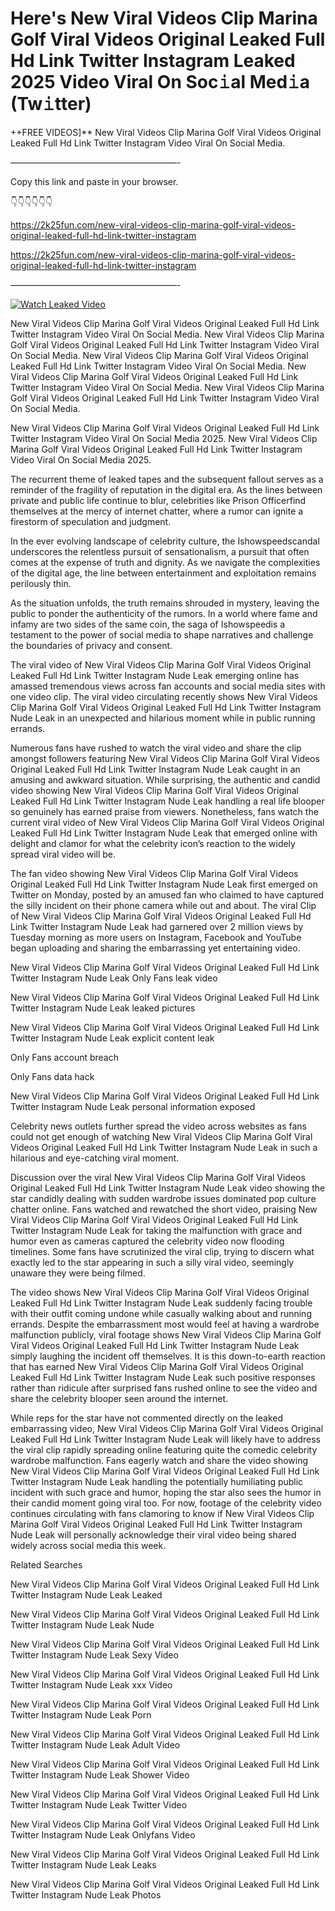 # Here's New Viral Videos Clip Marina Golf Viral Videos Original Leaked Full Hd Link Twitter Instagram Leaked 2025 Video Viral On Soc𝚒al Med𝚒a (Tw𝚒tter)

++FREE VIDEOS]** New Viral Videos Clip Marina Golf Viral Videos Original Leaked Full Hd Link Twitter Instagram Video Viral On Social Media.

———————————————————-

Copy this link and paste in your browser.

👇👇👇👇👇👇

https://2k25fun.com/new-viral-videos-clip-marina-golf-viral-videos-original-leaked-full-hd-link-twitter-instagram

https://2k25fun.com/new-viral-videos-clip-marina-golf-viral-videos-original-leaked-full-hd-link-twitter-instagram

———————————————————-

[![Watch Leaked Video](https://miro.medium.com/v2/resize:fit:828/format:webp/1*cilzJN44JGOrTw9NJCrNHA.gif "Watch Leaked Video")](https://2k25fun.com/new-viral-videos-clip-marina-golf-viral-videos-original-leaked-full-hd-link-twitter-instagram)

New Viral Videos Clip Marina Golf Viral Videos Original Leaked Full Hd Link Twitter Instagram Video Viral On Social Media. New Viral Videos Clip Marina Golf Viral Videos Original Leaked Full Hd Link Twitter Instagram Video Viral On Social Media. New Viral Videos Clip Marina Golf Viral Videos Original Leaked Full Hd Link Twitter Instagram Video Viral On Social Media. New Viral Videos Clip Marina Golf Viral Videos Original Leaked Full Hd Link Twitter Instagram Video Viral On Social Media. New Viral Videos Clip Marina Golf Viral Videos Original Leaked Full Hd Link Twitter Instagram Video Viral On Social Media.

New Viral Videos Clip Marina Golf Viral Videos Original Leaked Full Hd Link Twitter Instagram Video Viral On Social Media 2025. New Viral Videos Clip Marina Golf Viral Videos Original Leaked Full Hd Link Twitter Instagram Video Viral On Social Media 2025.

The recurrent theme of leaked tapes and the subsequent fallout serves as a reminder of the fragility of reputation in the digital era. As the lines between private and public life continue to blur, celebrities like Prison Officerfind themselves at the mercy of internet chatter, where a rumor can ignite a firestorm of speculation and judgment.

In the ever evolving landscape of celebrity culture, the Ishowspeedscandal underscores the relentless pursuit of sensationalism, a pursuit that often comes at the expense of truth and dignity. As we navigate the complexities of the digital age, the line between entertainment and exploitation remains perilously thin.

As the situation unfolds, the truth remains shrouded in mystery, leaving the public to ponder the authenticity of the rumors. In a world where fame and infamy are two sides of the same coin, the saga of Ishowspeedis a testament to the power of social media to shape narratives and challenge the boundaries of privacy and consent.

The viral video of New Viral Videos Clip Marina Golf Viral Videos Original Leaked Full Hd Link Twitter Instagram Nude Leak emerging online has amassed tremendous views across fan accounts and social media sites with one video clip. The viral video circulating recently shows New Viral Videos Clip Marina Golf Viral Videos Original Leaked Full Hd Link Twitter Instagram Nude Leak in an unexpected and hilarious moment while in public running errands.

Numerous fans have rushed to watch the viral video and share the clip amongst followers featuring New Viral Videos Clip Marina Golf Viral Videos Original Leaked Full Hd Link Twitter Instagram Nude Leak caught in an amusing and awkward situation. While surprising, the authentic and candid video showing New Viral Videos Clip Marina Golf Viral Videos Original Leaked Full Hd Link Twitter Instagram Nude Leak handling a real life blooper so genuinely has earned praise from viewers. Nonetheless, fans watch the current viral video of New Viral Videos Clip Marina Golf Viral Videos Original Leaked Full Hd Link Twitter Instagram Nude Leak that emerged online with delight and clamor for what the celebrity icon’s reaction to the widely spread viral video will be.

The fan video showing New Viral Videos Clip Marina Golf Viral Videos Original Leaked Full Hd Link Twitter Instagram Nude Leak first emerged on Twitter on Monday, posted by an amused fan who claimed to have captured the silly incident on their phone camera while out and about. The viral Clip of New Viral Videos Clip Marina Golf Viral Videos Original Leaked Full Hd Link Twitter Instagram Nude Leak had garnered over 2 million views by Tuesday morning as more users on Instagram, Facebook and YouTube began uploading and sharing the embarrassing yet entertaining video.

New Viral Videos Clip Marina Golf Viral Videos Original Leaked Full Hd Link Twitter Instagram Nude Leak Only Fans leak video

New Viral Videos Clip Marina Golf Viral Videos Original Leaked Full Hd Link Twitter Instagram Nude Leak leaked pictures

New Viral Videos Clip Marina Golf Viral Videos Original Leaked Full Hd Link Twitter Instagram Nude Leak explicit content leak

Only Fans account breach

Only Fans data hack

New Viral Videos Clip Marina Golf Viral Videos Original Leaked Full Hd Link Twitter Instagram Nude Leak personal information exposed

Celebrity news outlets further spread the video across websites as fans could not get enough of watching New Viral Videos Clip Marina Golf Viral Videos Original Leaked Full Hd Link Twitter Instagram Nude Leak in such a hilarious and eye-catching viral moment.

Discussion over the viral New Viral Videos Clip Marina Golf Viral Videos Original Leaked Full Hd Link Twitter Instagram Nude Leak video showing the star candidly dealing with sudden wardrobe issues dominated pop culture chatter online. Fans watched and rewatched the short video, praising New Viral Videos Clip Marina Golf Viral Videos Original Leaked Full Hd Link Twitter Instagram Nude Leak for taking the malfunction with grace and humor even as cameras captured the celebrity video now flooding timelines. Some fans have scrutinized the viral clip, trying to discern what exactly led to the star appearing in such a silly viral video, seemingly unaware they were being filmed.

The video shows New Viral Videos Clip Marina Golf Viral Videos Original Leaked Full Hd Link Twitter Instagram Nude Leak suddenly facing trouble with their outfit coming undone while casually walking about and running errands. Despite the embarrassment most would feel at having a wardrobe malfunction publicly, viral footage shows New Viral Videos Clip Marina Golf Viral Videos Original Leaked Full Hd Link Twitter Instagram Nude Leak simply laughing the incident off themselves. It is this down-to-earth reaction that has earned New Viral Videos Clip Marina Golf Viral Videos Original Leaked Full Hd Link Twitter Instagram Nude Leak such positive responses rather than ridicule after surprised fans rushed online to see the video and share the celebrity blooper seen around the internet.

While reps for the star have not commented directly on the leaked embarrassing video, New Viral Videos Clip Marina Golf Viral Videos Original Leaked Full Hd Link Twitter Instagram Nude Leak will likely have to address the viral clip rapidly spreading online featuring quite the comedic celebrity wardrobe malfunction. Fans eagerly watch and share the video showing New Viral Videos Clip Marina Golf Viral Videos Original Leaked Full Hd Link Twitter Instagram Nude Leak handling the potentially humiliating public incident with such grace and humor, hoping the star also sees the humor in their candid moment going viral too. For now, footage of the celebrity video continues circulating with fans clamoring to know if New Viral Videos Clip Marina Golf Viral Videos Original Leaked Full Hd Link Twitter Instagram Nude Leak will personally acknowledge their viral video being shared widely across social media this week.

Related Searches

New Viral Videos Clip Marina Golf Viral Videos Original Leaked Full Hd Link Twitter Instagram Nude Leak Leaked

New Viral Videos Clip Marina Golf Viral Videos Original Leaked Full Hd Link Twitter Instagram Nude Leak Nude

New Viral Videos Clip Marina Golf Viral Videos Original Leaked Full Hd Link Twitter Instagram Nude Leak Sexy Video

New Viral Videos Clip Marina Golf Viral Videos Original Leaked Full Hd Link Twitter Instagram Nude Leak xxx Video

New Viral Videos Clip Marina Golf Viral Videos Original Leaked Full Hd Link Twitter Instagram Nude Leak Porn

New Viral Videos Clip Marina Golf Viral Videos Original Leaked Full Hd Link Twitter Instagram Nude Leak Adult Video

New Viral Videos Clip Marina Golf Viral Videos Original Leaked Full Hd Link Twitter Instagram Nude Leak Shower Video

New Viral Videos Clip Marina Golf Viral Videos Original Leaked Full Hd Link Twitter Instagram Nude Leak Twitter Video

New Viral Videos Clip Marina Golf Viral Videos Original Leaked Full Hd Link Twitter Instagram Nude Leak Onlyfans Video

New Viral Videos Clip Marina Golf Viral Videos Original Leaked Full Hd Link Twitter Instagram Nude Leak Leaks

New Viral Videos Clip Marina Golf Viral Videos Original Leaked Full Hd Link Twitter Instagram Nude Leak Photos